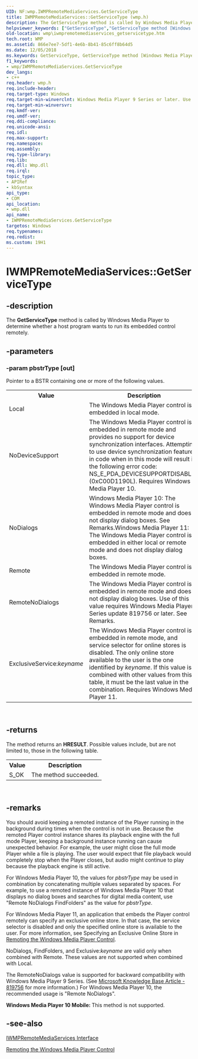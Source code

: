 ```yaml
---
UID: NF:wmp.IWMPRemoteMediaServices.GetServiceType
title: IWMPRemoteMediaServices::GetServiceType (wmp.h)
description: The GetServiceType method is called by Windows Media Player to determine whether a host program wants to run its embedded control remotely.helpviewer_keywords: ["GetServiceType","GetServiceType method [Windows Media Player]","GetServiceType method [Windows Media Player]","IWMPRemoteMediaServices interface","IWMPRemoteMediaServices interface [Windows Media Player]","GetServiceType method","IWMPRemoteMediaServices.GetServiceType","IWMPRemoteMediaServices::GetServiceType","IWMPRemoteMediaServicesGetServiceType","wmp.iwmpremotemediaservices_getservicetype","wmp/IWMPRemoteMediaServices::GetServiceType"]
old-location: wmp\iwmpremotemediaservices_getservicetype.htm
tech.root: WMP
ms.assetid: 866e7ee7-5df1-4e6b-8b41-85c6ff8b64d5
ms.date: 12/05/2018
ms.keywords: GetServiceType, GetServiceType method [Windows Media Player], GetServiceType method [Windows Media Player],IWMPRemoteMediaServices interface, IWMPRemoteMediaServices interface [Windows Media Player],GetServiceType method, IWMPRemoteMediaServices.GetServiceType, IWMPRemoteMediaServices::GetServiceType, IWMPRemoteMediaServicesGetServiceType, wmp.iwmpremotemediaservices_getservicetype, wmp/IWMPRemoteMediaServices::GetServiceType
f1_keywords:
- wmp/IWMPRemoteMediaServices.GetServiceType
dev_langs:
- c++
req.header: wmp.h
req.include-header: 
req.target-type: Windows
req.target-min-winverclnt: Windows Media Player 9 Series or later. Use of the RemoteNoDialogs value requires Windows Media Player 9 Series update 819756 or later. Use of the NoDialogs, NoDeviceSupport, or FindFolders values requires Windows Media Player 10.
req.target-min-winversvr: 
req.kmdf-ver: 
req.umdf-ver: 
req.ddi-compliance: 
req.unicode-ansi: 
req.idl: 
req.max-support: 
req.namespace: 
req.assembly: 
req.type-library: 
req.lib: 
req.dll: Wmp.dll
req.irql: 
topic_type:
- APIRef
- kbSyntax
api_type:
- COM
api_location:
- wmp.dll
api_name:
- IWMPRemoteMediaServices.GetServiceType
targetos: Windows
req.typenames: 
req.redist: 
ms.custom: 19H1
---
```


# IWMPRemoteMediaServices::GetServiceType


## -description



The <b>GetServiceType</b> method is called by Windows Media Player to determine whether a host program wants to run its embedded control remotely.




## -parameters




### -param pbstrType [out]

Pointer to a <b></b>BSTR containing one or more of the following values.

<table>
<tr>
<th>Value
                </th>
<th>Description
                </th>
</tr>
<tr>
<td>Local</td>
<td>The Windows Media Player control is embedded in local mode.</td>
</tr>
<tr>
<td>NoDeviceSupport</td>
<td>The Windows Media Player control is embedded in remote mode and provides no support for device synchronization interfaces. Attempting to use device synchronization features in code when in this mode will result in the following error code: NS_E_PDA_DEVICESUPPORTDISABLED (0xC00D1190L). Requires Windows Media Player 10.</td>
</tr>
<tr>
<td>NoDialogs</td>
<td>Windows Media Player 10: The Windows Media Player control is embedded in remote mode and does not display dialog boxes. See Remarks.Windows Media Player 11: The Windows Media Player control is embedded in either local or remote mode and does not display dialog boxes.

</td>
</tr>
<tr>
<td>Remote</td>
<td>The Windows Media Player control is embedded in remote mode.</td>
</tr>
<tr>
<td>RemoteNoDialogs</td>
<td>The Windows Media Player control is embedded in remote mode and does not display dialog boxes. Use of this value requires Windows Media Player 9 Series update 819756 or later. See Remarks.</td>
</tr>
<tr>
<td>ExclusiveService:<i>keyname</i></td>
<td>The Windows Media Player control is embedded in remote mode, and service selector for online stores is disabled. The only online store available to the user is the one identified by <i>keyname</i>. If this value is combined with other values from this table, it must be the last value in the combination. Requires Windows Media Player 11.</td>
</tr>
</table>
 


## -returns



The method returns an <b>HRESULT</b>. Possible values include, but are not limited to, those in the following table.

<table>
<tr>
<th>Value
                </th>
<th>Description
                </th>
</tr>
<tr>
<td>S_OK</td>
<td>The method succeeded.</td>
</tr>
</table>
 




## -remarks



You should avoid keeping a remoted instance of the Player running in the background during times when the control is not in use. Because the remoted Player control instance shares its playback engine with the full mode Player, keeping a background instance running can cause unexpected behavior. For example, the user might close the full mode Player while a file is playing. The user would expect that file playback would completely stop when the Player closes, but audio might continue to play because the playback engine is still active.

For Windows Media Player 10, the values for <i>pbstrType</i> may be used in combination by concatenating multiple values separated by spaces. For example, to use a remoted instance of Windows Media Player 10 that displays no dialog boxes and searches for digital media content, use "Remote NoDialogs FindFolders" as the value for <i>pbstrType</i>.

For Windows Media Player 11, an application that embeds the Player control remotely can specify an exclusive online store. In that case, the service selector is disabled and only the specified online store is available to the user. For more information, see Specifying an Exclusive Online Store in <a href="https://docs.microsoft.com/windows/desktop/WMP/remoting-the-windows-media-player-control">Remoting the Windows Media Player Control</a>.

NoDialogs, FindFolders, and Exclusive:<i>keyname</i> are valid only when combined with Remote. These values are not supported when combined with Local.

The RemoteNoDialogs value is supported for backward compatibility with Windows Media Player 9 Series. (See <a href="https://support.microsoft.com/?id=819756">Microsoft Knowledge Base Article - 819756</a> for more information.) For Windows Media Player 10, the recommended usage is "Remote NoDialogs".

<b>Windows Media Player 10 Mobile: </b>This method is not supported.




## -see-also




<a href="https://docs.microsoft.com/windows/desktop/api/wmp/nn-wmp-iwmpremotemediaservices">IWMPRemoteMediaServices Interface</a>



<a href="https://docs.microsoft.com/windows/desktop/WMP/remoting-the-windows-media-player-control">Remoting the Windows Media Player Control</a>
 

 

